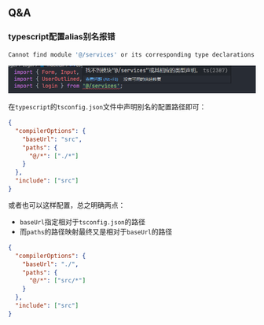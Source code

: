 ## Q&A

### typescript配置alias别名报错

```javascript
Cannot find module '@/services' or its corresponding type declarations.  TS2307
```

![image-20210425234553358](../images/image-20210425234553358.png)

在`typescript`的`tsconfig.json`文件中声明别名的配置路径即可：

```json
{
  "compilerOptions": {
    "baseUrl": "src",
    "paths": {
      "@/*": ["./*"]
    }
  },
  "include": ["src"]
}
```

或者也可以这样配置，总之明确两点：

- `baseUrl`指定相对于`tsconfig.json`的路径
- 而`paths`的路径映射最终又是相对于`baseUrl`的路径

```json
{
  "compilerOptions": {
    "baseUrl": "./",
    "paths": {
      "@/*": ["src/*"]
    }
  },
  "include": ["src"]
}
```

